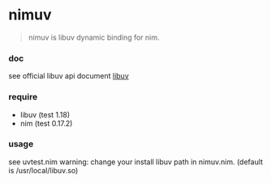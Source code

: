 # nimuv
> nimuv is libuv dynamic binding for nim.
### doc
see official libuv api document [libuv](http://docs.libuv.org/en/v1.x/api.html)
### require
- libuv (test 1.18)
- nim (test 0.17.2)
### usage
see uvtest.nim
warning: change your install libuv path in nimuv.nim. (default is /usr/local/libuv.so)
